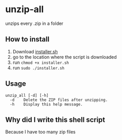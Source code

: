 # unzip-all
unzips every .zip in a folder

## How to install
1. Download [installer.sh](https://github.com/Deadibone/unzip-all/releases/download/1.0/installer.sh)
2. go to the location where the script is downloaded
3. run ```chmod +x installer.sh```
4. run ```sudo ./installer.sh```


## Usage

```
unzip_all [-d] [-h]
  -d    Delete the ZIP files after unzipping.
  -h    Display this help message.
```

## Why did I write this shell script
Because I have too many zip files

